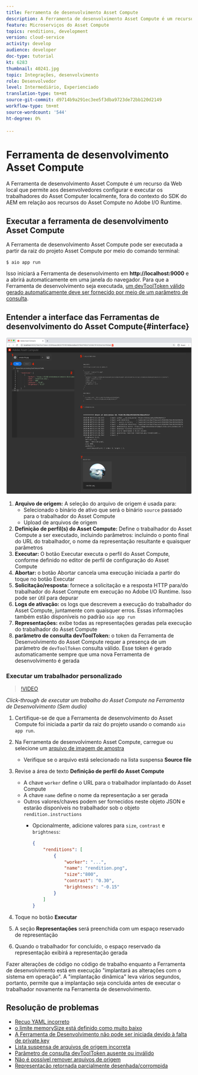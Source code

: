 ```yaml
---
title: Ferramenta de desenvolvimento Asset Compute
description: A Ferramenta de desenvolvimento Asset Compute é um recurso da Web local que permite aos desenvolvedores configurar e executar os trabalhadores do Asset Computer localmente, fora do contexto do SDK do AEM em relação aos recursos do Asset Compute no Adobe I/O Runtime.
feature: Microserviços do Asset Compute
topics: renditions, development
version: cloud-service
activity: develop
audience: developer
doc-type: tutorial
kt: 6283
thumbnail: 40241.jpg
topic: Integrações, desenvolvimento
role: Desenvolvedor
level: Intermediário, Experienciado
translation-type: tm+mt
source-git-commit: d9714b9a291ec3ee5f3dba9723de72bb120d2149
workflow-type: tm+mt
source-wordcount: '544'
ht-degree: 0%

---
```



# Ferramenta de desenvolvimento Asset Compute

A Ferramenta de desenvolvimento Asset Compute é um recurso da Web local que permite aos desenvolvedores configurar e executar os trabalhadores do Asset Computer localmente, fora do contexto do SDK do AEM em relação aos recursos do Asset Compute no Adobe I/O Runtime.

## Executar a ferramenta de desenvolvimento Asset Compute

A Ferramenta de desenvolvimento Asset Compute pode ser executada a partir da raiz do projeto Asset Compute por meio do comando terminal:

```
$ aio app run
```

Isso iniciará a Ferramenta de desenvolvimento em __http://localhost:9000__ e a abrirá automaticamente em uma janela do navegador. Para que a Ferramenta de desenvolvimento seja executada, [um devToolToken válido gerado automaticamente deve ser fornecido por meio de um parâmetro de consulta](#troubleshooting__devtooltoken).

## Entender a interface das Ferramentas de desenvolvimento do Asset Compute{#interface}

![Ferramenta de desenvolvimento Asset Compute](./assets/development-tool/asset-compute-dev-tool.png)

1. __Arquivo de origem:__ A seleção do arquivo de origem é usada para:
   + Selecionado o binário de ativo que será o binário `source` passado para o trabalhador do Asset Compute
   + Upload de arquivos de origem
1. __Definição de perfil(s) do Asset Compute:__ Define o trabalhador do Asset Compute a ser executado, incluindo parâmetros: incluindo o ponto final do URL do trabalhador, o nome da representação resultante e quaisquer parâmetros
1. __Executar:__ O botão Executar executa o perfil do Asset Compute, conforme definido no editor de perfil de configuração do Asset Compute
1. __Abortar:__ o botão Abortar cancela uma execução iniciada a partir do toque no botão Executar
1. __Solicitação/resposta:__ fornece a solicitação e a resposta HTTP para/do trabalhador do Asset Compute em execução no Adobe I/O Runtime. Isso pode ser útil para depurar
1. __Logs de ativação:__ os logs que descrevem a execução do trabalhador do Asset Compute, juntamente com quaisquer erros. Essas informações também estão disponíveis no padrão `aio app run`
1. __Representações:__ exibe todas as representações geradas pela execução do trabalhador do Asset Compute
1. __parâmetro de consulta devToolToken:__ o token da Ferramenta de Desenvolvimento do Asset Compute requer a presença de um parâmetro de  `devToolToken` consulta válido. Esse token é gerado automaticamente sempre que uma nova Ferramenta de desenvolvimento é gerada

### Executar um trabalhador personalizado

>[!VIDEO](https://video.tv.adobe.com/v/40241?quality=12&learn=on)

_Click-through de executar um trabalho do Asset Compute na Ferramenta de Desenvolvimento (Sem áudio)_

1. Certifique-se de que a Ferramenta de desenvolvimento do Asset Compute foi iniciada a partir da raiz do projeto usando o comando `aio app run`.
1. Na Ferramenta de desenvolvimento Asset Compute, carregue ou selecione um [arquivo de imagem de amostra](../assets/samples/sample-file.jpg)
   + Verifique se o arquivo está selecionado na lista suspensa __Source file__
1. Revise a área de texto __Definição de perfil do Asset Compute__
   + A chave `worker` define o URL para o trabalhador implantado do Asset Compute
   + A chave `name` define o nome da representação a ser gerada
   + Outros valores/chaves podem ser fornecidos neste objeto JSON e estarão disponíveis no trabalhador sob o objeto `rendition.instructions`
      + Opcionalmente, adicione valores para `size`, `contrast` e `brightness`:

         ```json
         {
             "renditions": [
                 {
                     "worker": "...",
                     "name": "rendition.png",
                     "size":"800",
                     "contrast": "0.30",
                     "brightness": "-0.15"
                 }
             ]
         }
         ```

1. Toque no botão __Executar__
1. A seção __Representações__ será preenchida com um espaço reservado de representação
1. Quando o trabalhador for concluído, o espaço reservado da representação exibirá a representação gerada

Fazer alterações de código no código de trabalho enquanto a Ferramenta de desenvolvimento está em execução &quot;implantará as alterações com o sistema em operação&quot;. A &quot;implantação dinâmica&quot; leva vários segundos, portanto, permite que a implantação seja concluída antes de executar o trabalhador novamente na Ferramenta de desenvolvimento.

## Resolução de problemas

+ [Recuo YAML incorreto](../troubleshooting.md#incorrect-yaml-indentation)
+ [o limite memorySize está definido como muito baixo](../troubleshooting.md#memorysize-limit-is-set-too-low)
+ [A Ferramenta de Desenvolvimento não pode ser iniciada devido à falta de private.key](../troubleshooting.md#missing-private-key)
+ [Lista suspensa de arquivos de origem incorreta](../troubleshooting.md#source-files-dropdown-incorrect)
+ [Parâmetro de consulta devToolToken ausente ou inválido](../troubleshooting.md#missing-or-invalid-devtooltoken-query-parameter)
+ [Não é possível remover arquivos de origem](../troubleshooting.md#unable-to-remove-source-files)
+ [Representação retornada parcialmente desenhada/corrompida](../troubleshooting.md#rendition-returned-partially-drawn-or-corrupt)
